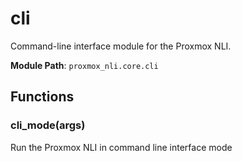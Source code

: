 # cli

Command-line interface module for the Proxmox NLI.

**Module Path**: `proxmox_nli.core.cli`

## Functions

### cli_mode(args)

Run the Proxmox NLI in command line interface mode

